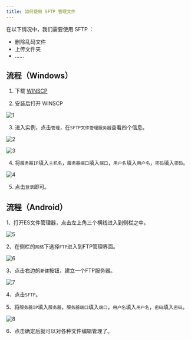 ```yaml
---
title: 如何使用 SFTP 管理文件
---
```


在以下情况中，我们需要使用 SFTP ：  

- 删除乱码文件
- 上传文件夹
- ……

## 流程（Windows）

1. 下载 [WINSCP](https://winscp.net/download/WinSCP-6.1.1-Setup.exe)

2. 安装后打开 WINSCP 

![1](/img/pages/SFTP-1.png)

3. 进入实例，点击`管理`，在`SFTP文件管理服务器`查看四个信息。

![2](/img/pages/SFTP-2.png)  

![3](/img/pages/SFTP-3.png)

4. 将`服务器IP`填入`主机名`，`服务器端口`填入`端口`，`用户名`填入`用户名`，`密码`填入`密码`。

![4](/img/pages/SFTP-4.png)  

5. 点击`登录`即可。

## 流程（Android）

1、打开ES文件管理器，点击左上角三个横线进入到侧栏之中。

![5](/img/pages/SFTP-5.png)  

2、在侧栏的`网络`下选择`FTP`进入到FTP管理界面。

![6](/img/pages/SFTP-6.png)    

3、点击右边的`新建`按钮，建立一个FTP服务器。

![7](/img/pages/SFTP-7.png)    

4、点击`SFTP`。  

5、将`服务器IP`填入`服务器`，`服务器端口`填入`端口`，`用户名`填入`用户名`，`密码`填入`密码`。

![8](/img/pages/SFTP-8.png)    

6、点击确定后就可以对各种文件编辑管理了。